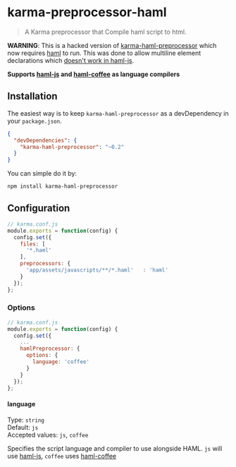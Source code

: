 karma-preprocessor-haml
=======================
> A Karma preprocessor that Compile haml script to html.

**WARNING**: This is a hacked version of [karma-haml-preprocessor](https://github.com/ondrasak/karma-haml-preprocessor)
which now requires [haml](https://github.com/haml/haml) to run.
This was done to allow multiline element declarations which
[doesn't work in haml-js](https://github.com/creationix/haml-js/issues/74).

**Supports [haml-js][] and [haml-coffee][] as language compilers**

[haml-coffee]: https://github.com/netzpirat/haml-coffee
[haml-js]: https://github.com/creationix/haml-js

## Installation

The easiest way is to keep `karma-haml-preprocessor` as a devDependency in your `package.json`.
```json
{
  "devDependencies": {
    "karma-haml-preprocessor": "~0.2"
  }
}
```

You can simple do it by:
```
npm install karma-haml-preprocessor
```

## Configuration
```js
// karma.conf.js
module.exports = function(config) {
  config.set({
    files: [
      '*.haml'
    ],
    preprocessors: {
      'app/assets/javascripts/**/*.haml'   : 'haml'
    }
  });
};
```

### Options


```js
// karma.conf.js
module.exports = function(config) {
  config.set({
    ...
    hamlPreprocessor: {
      options: {
        language: 'coffee'
      }
    }
  });
};
```


#### language

Type: `string`  
Default: `js`  
Accepted values: `js`, `coffee`

Specifies the script language and compiler to use alongside HAML.
`js` will use [haml-js][], `coffee` uses [haml-coffee][]
